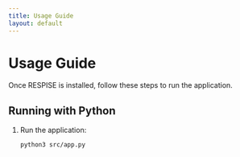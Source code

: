 ```yaml
---
title: Usage Guide
layout: default
---
```


# Usage Guide

Once RESPISE is installed, follow these steps to run the application.

## Running with Python

1. Run the application:
   ```bash
   python3 src/app.py
